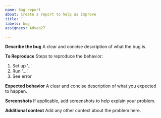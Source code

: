 ```yaml
---
name: Bug report
about: Create a report to help us improve
title: ''
labels: bug
assignees: Adven27

---
```


**Describe the bug**
A clear and concise description of what the bug is.

**To Reproduce**
Steps to reproduce the behavior:
1. Set up '...'
2. Run '....'
3. See error

**Expected behavior**
A clear and concise description of what you expected to happen.

**Screenshots**
If applicable, add screenshots to help explain your problem.

**Additional context**
Add any other context about the problem here.
